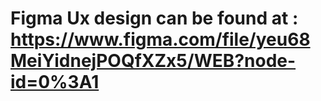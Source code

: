 # Figma Ux design can be found at :  https://www.figma.com/file/yeu68MeiYidnejPOQfXZx5/WEB?node-id=0%3A1
